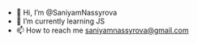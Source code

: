 - 👋 Hi, I’m @SaniyamNassyrova
- 🌱 I’m currently learning JS
- 📫 How to reach me saniyamnassyrova@gmail.com

<!---
SaniyamNassyrova/SaniyamNassyrova is a ✨ special ✨ repository because its `README.md` (this file) appears on your GitHub profile.
You can click the Preview link to take a look at your changes.
--->
